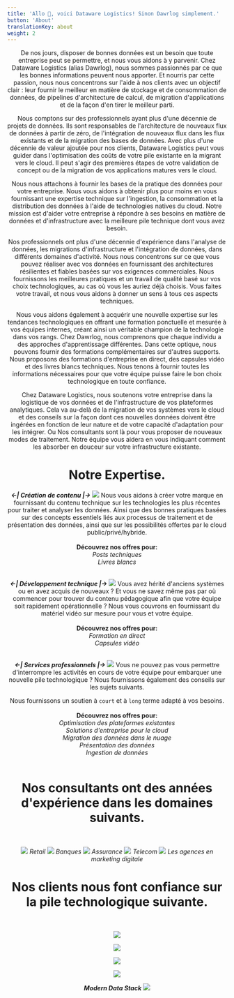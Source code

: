 ```yaml
---
title: 'Allo 👋, voici Dataware Logistics! Sinon Dawrlog simplement.'
button: 'About'
translationKey: about
weight: 2
---
```


<center>

De nos jours, disposer de bonnes données est un besoin que toute entreprise peut se permettre, et nous vous aidons à y parvenir. Chez Dataware Logistics (alias Dawrlog), nous sommes passionnés par ce que les bonnes informations peuvent nous apporter. Et nourris par cette passion, nous nous concentrons sur l'aide à nos clients avec un objectif clair : leur fournir le meilleur en matière de stockage et de consommation de données, de pipelines d'architecture de calcul, de migration d'applications et de la façon d'en tirer le meilleur parti.  

Nous comptons sur des professionnels ayant plus d'une décennie de projets de données. Ils sont responsables de l'architecture de nouveaux flux de données à partir de zéro, de l'intégration de nouveaux flux dans les flux existants et de la migration des bases de données. Avec plus d'une décennie de valeur ajoutée pour nos clients, Dataware Logistics peut vous guider dans l'optimisation des coûts de votre pile existante en la migrant vers le cloud. Il peut s'agir des premières étapes de votre validation de concept ou de la migration de vos applications matures vers le cloud. 

Nous nous attachons à fournir les bases de la pratique des données pour votre entreprise. Nous vous aidons à obtenir plus pour moins en vous fournissant une expertise technique sur l'ingestion, la consommation et la distribution des données à l'aide de technologies natives du cloud. Notre mission est d'aider votre entreprise à répondre à ses besoins en matière de données et d'infrastructure avec la meilleure pile technique dont vous avez besoin.  

Nos professionnels ont plus d'une décennie d'expérience dans l'analyse de données, les migrations d'infrastructure et l'intégration de données, dans différents domaines d'activité. Nous nous concentrons sur ce que vous pouvez réaliser avec vos données en fournissant des architectures résilientes et fiables basées sur vos exigences commerciales. Nous fournissons les meilleures pratiques et un travail de qualité basé sur vos choix technologiques, au cas où vous les auriez déjà choisis. Vous faites votre travail, et nous vous aidons à donner un sens à tous ces aspects techniques. 

Nous vous aidons également à acquérir une nouvelle expertise sur les tendances technologiques en offrant une formation ponctuelle et mesurée à vos équipes internes, créant ainsi un véritable champion de la technologie dans vos rangs. Chez Dawrlog, nous comprenons que chaque individu a des approches d'apprentissage différentes. Dans cette optique, nous pouvons fournir des formations complémentaires sur d'autres supports. Nous proposons des formations d'entreprise en direct, des capsules vidéo et des livres blancs techniques. Nous tenons à fournir toutes les informations nécessaires pour que votre équipe puisse faire le bon choix technologique en toute confiance. 

Chez Dataware Logistics, nous soutenons votre entreprise dans la logistique de vos données et de l'infrastructure de vos plateformes analytiques. Cela va au-delà de la migration de vos systèmes vers le cloud et des conseils sur la façon dont ces nouvelles données doivent être ingérées en fonction de leur nature et de votre capacité d'adaptation pour les intégrer. Ou Nos consultants sont là pour vous proposer de nouveaux modes de traitement. Notre équipe vous aidera en vous indiquant comment les absorber en douceur sur votre infrastructure existante.

## <h1> Notre Expertise.</h1> 

**_<-| Création de contenu |->_**
![](https://user-images.githubusercontent.com/78096758/217104688-3fd7f303-599d-4afb-928c-81448aedfe10.png#center)
Nous vous aidons à créer votre marque en fournissant du contenu technique sur les technologies les plus récentes pour traiter et analyser les données. Ainsi que des bonnes pratiques basées sur des concepts essentiels liés aux processus de traitement et de présentation des données, ainsi que sur les possibilités offertes par le cloud public/privé/hybride.  <br /><br /> 
**Découvrez nos offres pour:**   
_Posts techniques_ <br />
_Livres blancs_ 
<br /><br />

**_<-| Développement technique |->_**
![](https://user-images.githubusercontent.com/78096758/217104571-ebaa2392-9151-474a-8708-2078400e8ba9.png#center)
Vous avez hérité d'anciens systèmes ou en avez acquis de nouveaux ? Et vous ne savez même pas par où commencer pour trouver du contenu pédagogique afin que votre équipe soit rapidement opérationnelle ? Nous vous couvrons en fournissant du matériel vidéo sur mesure pour vous et votre équipe.  <br /><br /> 
**Découvrez nos offres pour:**   
_Formation en direct_  <br />
_Capsules vidéo_
<br /><br />

**_<-| Services professionnels |->_**
![](https://user-images.githubusercontent.com/78096758/217104435-13110779-6039-463f-b8f0-9d53bc204f5c.png#center) 
Vous ne pouvez pas vous permettre d'interrompre les activités en cours de votre équipe pour embarquer une nouvelle pile technologique ? Nous fournissons également des conseils sur les sujets suivants.

Nous fournissons un soutien à `court` et à `long` terme adapté à vos besoins.  <br /><br /> 
**Découvrez nos offres pour:**   
_Optimisation des plateformes existantes_   <br />
_Solutions d'entreprise pour le cloud_   <br />
_Migration des données dans le nuage_  <br />
_Présentation des données_  <br />
_Ingestion de données_ 
<br /><br />

## <h1> Nos consultants ont des années d'expérience dans les domaines suivants.</h1><br />


![](https://user-images.githubusercontent.com/78096758/217104332-91d1367d-fe85-430d-8065-cb8d1a052375.png)
_Retail_
![](https://user-images.githubusercontent.com/78096758/217104247-ab85c78a-cab0-4a97-8a7e-92b11a8101dd.png)
_Banques_
![](https://user-images.githubusercontent.com/78096758/217104138-5a00e176-76b8-4cfc-867b-f2ea2210d172.png)
_Assurance_
![](https://user-images.githubusercontent.com/78096758/217103974-264f5c34-92cf-4dbc-b2e2-29a9c23d6ae2.png)
_Telecom_
![](https://user-images.githubusercontent.com/78096758/217103829-d2b1c6a5-23d3-4939-a906-96c1973bbb97.png)
_Les agences en marketing digitale_ 

## <h1>Nos clients nous font confiance sur la pile technologique suivante.</h1><br /> 


![](https://user-images.githubusercontent.com/78096758/217098484-d48b6b10-1693-4a53-b40c-2248a07b291d.png)
<br />

![](https://user-images.githubusercontent.com/78096758/217099459-073fdfc5-8c2c-4352-b226-6d5fce571ecf.png)
<br />

![](https://user-images.githubusercontent.com/78096758/217102109-e37d2387-8101-4e84-adf1-535a9c0f6ae8.png)
<br />

![](https://user-images.githubusercontent.com/78096758/217101227-2520dd12-fd0b-4679-9ff5-318b6db78ac3.png)
<br />

**_Modern Data Stack_**
![](https://user-images.githubusercontent.com/78096758/217103226-9a3563dc-39d6-466f-8074-72b9577da01a.png)

</center>